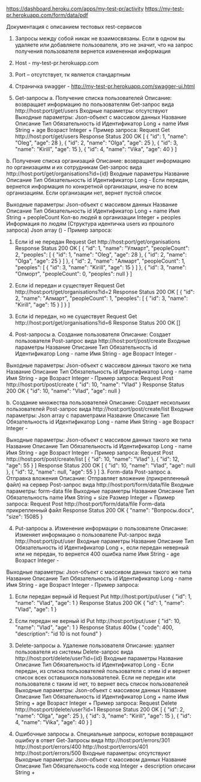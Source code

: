 https://dashboard.heroku.com/apps/my-test-pr/activity
https://my-test-pr.herokuapp.com/form/data/pdf

Документация с описанием тестовых rest-сервисов
		
1.	Запросы между собой никак не взаимосвязаны. Если в одном вы удаляете или добавляете пользователя, это не значит, что на запрос получения пользователя вернется измененная информация
2.	Host - my-test-pr.herokuapp.com
3.	Port – отсутствует, тк является стандартным
4.	Страничка swagger - http://my-test-pr.herokuapp.com/swagger-ui.html


1.	Get-запросы
a.	Получение списка пользователей
Описание: возвращает информацию по пользователям
Get-запрос вида http://host:port/get/users
Входные параметры: отсутствуют
Выходные параметры: Json-объект с массивом данных
Название	Описание	Тип	Обязательность
id	Идентификатор 	Long	+
name	Имя 	String	+
age	Возраст	Integer	+
Пример запроса: 
Request 
Get http://host:port/get/users
Response 
Status 200 OK
[
    {
        "id": 1,
        "name": "Oleg",
        "age": 28
    },
    {
        "id": 2,
        "name": "Olga",
        "age": 25
    },
    {
        "id": 3,
        "name": "Kirill",
        "age": 15
    },
    {
        "id": 4,
        "name": "Vika",
        "age": 40
    }
]

b.	Получение списка организаций
Описание: возвращает информацию по организациям и их сотрудникам
Get-запрос вида http://host:port/get/organisations?id={id}
Входные параметры
Название	Описание	Тип	Обязательность
id	Идентификатор 	Long	-
Если передан, вернется информация по конкретной организации, иначе по всем организациям. Если организации нет, вернет пустой список


Выходные параметры: Json-объект с массивом данных
Название	Описание	Тип	Обязательность
id	Идентификатор 	Long	+
name	Имя 	String	+
peopleCount	Кол-во людей в организации	Integer	+
peoples	Информация по людям (Структура идентичка users из прошлого запроса)	Json array ()	-
Пример запроса:
1. Если id не передан
Request 
Get http://host:port/get/organisations
Response 
Status 200 OK
[
    {
        "id": 1,
        "name": "Улмарт",
        "peopleCount": 2,
        "peoples": [
            {
                "id": 1,
                "name": "Oleg",
                "age": 28
            },
            {
                "id": 2,
                "name": "Olga",
                "age": 25
            }
        ]
    },
    {
        "id": 2,
        "name": "Алмарт",
        "peopleCount": 1,
        "peoples": [
            {
                "id": 3,
                "name": "Kirill",
                "age": 15
            }
        ]
    },
    {
        "id": 3,
        "name": "Олморт",
        "peopleCount": 0,
        "peoples": null
    }
]
2.  Если id передан и существует
Request 
Get http://host:port/get/organisations?id=2
Response 
Status 200 OK
[
    {
        "id": 2,
        "name": "Алмарт",
        "peopleCount": 1,
        "peoples": [
            {
                "id": 3,
                "name": "Kirill",
                "age": 15
            }
        ]
    }
]
3.  Если id передан, но не существует
Request 
Get http://host:port/get/organisations?id=6
Response 
Status 200 OK
[]



2.	Post-запросы
a.	Создание пользователя
Описание: Создает пользователя 
Post-запрос вида http://host:port/post/create
Входные параметры
Название	Описание	Тип	Обязательность
id	Идентификатор 	Long	-
name	Имя 	String	-
age	Возраст	Integer	-


Выходные параметры: Json-объект с массивом данных такого же типа
Название	Описание	Тип	Обязательность
id	Идентификатор 	Long	-
name	Имя 	String	-
age	Возраст	Integer	-
Пример запроса:
Request 
Post  http://host:port/post/create
    {
        "id": 10,
        "name": "Vlad"
    }
Response 
Status 200 OK
{
    "id": 10,
    "name": "Vlad",
    "age": null
}

b.	Создание множества пользователей
Описание: Создает нескольких пользователей
Post-запрос вида http://host:port/post/create/list
Входные параметры: Json array c параметрами
Название	Описание	Тип	Обязательность
id	Идентификатор 	Long	-
name	Имя 	String	-
age	Возраст	Integer	-

Выходные параметры: Json-объект с массивом данных такого же типа
Название	Описание	Тип	Обязательность
id	Идентификатор 	Long	-
name	Имя 	String	-
age	Возраст	Integer	-
Пример запроса:
Request 
Post  http://host:port/post/create/list
[
    {
       "id": 10,
       "name": "Vlad"
    },
    {
       "id": 12,
       "age": 55
    }
]
Response 
Status 200 OK
[
    {
        "id": 10,
        "name": "Vlad",
        "age": null
    },
    {
        "id": 12,
        "name": null,
        "age": 55
    }
]
3.	Form-data Post-запрос
a.	Отправка вложения
Описание: Отправляет вложение (прикрепленный файл) на сервер
Post-запрос вида http://host:port/form/data/file
Входные параметры: form-data file
Выходные параметры
Название	Описание	Тип	Обязательность
name	Имя 	String	+
size	Размер	Integer	+
Пример запроса:
Request 
Post http://host:port/form/data/file
Form-data прикрепленный файл
Response 
Status 200 OK
{
    "name": "Вопросы.docx",
    "size": 15085
}

4.	Put-запросы
a.	Изменение информации о пользователе
Описание: Изменяет информацию о пользователе
Put-запрос вида http://host:port/put/user
Входные параметры
Название	Описание	Тип	Обязательность
id	Идентификатор 	Long	+, если передан неверный или не передан, то вернется 400 ошибка
name	Имя 	String	-
age	Возраст	Integer	-


Выходные параметры: Json-объект с массивом данных такого же типа
Название	Описание	Тип	Обязательность
id	Идентификатор 	Long	-
name	Имя 	String	-
age	Возраст	Integer	-
Пример запроса:
1.	Если передан верный id
Request
Put http://host:port/put/user
 {
       "id": 1,
       "name": "Vlad",
       "age": 1
 }
Response 
Status 200 OK
{
    "id": 1,
    "name": "Vlad",
    "age": 1
}
2.	Если передан не верный id
Put http://host:port/put/user
 {
       "id": 10,
       "name": "Vlad",
       "age": 1
 }
Response 
Status 400м
{
    "code": 400,
    "description": "id 10 is not found"
}
5.	Delete-запросы
a.	 Удаление пользователя
Описание: удаляет пользователя из системы
Delete-запрос вида http://host:port/delete/user?id={id}
Входные параметры
Название	Описание	Тип	Обязательность
id	Идентификатор 	Long	-
Если передан, из списка пользователей пользователя с этим id и вернет список всех оставшихся пользователей. Если не передан или пользователя с таким id нет, то вернет весь список пользователей
Выходные параметры: Json-объект с массивом данных
Название	Описание	Тип	Обязательность
id	Идентификатор 	Long	+
name	Имя 	String	+
age	Возраст	Integer	+
Пример запроса: 
Request 
Delete http://host:port/delete/user?id=1
Response 
Status 200 OK
[
    {
        "id": 2,
        "name": "Olga",
        "age": 25
    },
    {
        "id": 3,
        "name": "Kirill",
        "age": 15
    },
    {
        "id": 4,
        "name": "Vika",
        "age": 40
    }
]

6.	Ошибочные запросы
a.	Специальные запросы, которые возвращают ошибку в ответ
Get-Запросы вида
http://host:port/errors/301
http://host:port/errors/400
http://host:port/errors/401
http://host:port/errors/500
Входные параметры: отсутствуют
Выходные параметры: Json-объект с массивом данных
Название	Описание	Тип	Обязательность
code	код 	Integer	+
description	описани 	String	+


